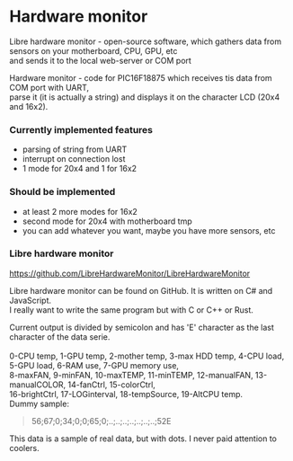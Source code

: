 # Hardware monitor
<p>Libre hardware monitor - open-source software, which gathers data from sensors on your motherboard, CPU, GPU, etc<br>
  and sends it to the local web-server or COM port</p>
<p>Hardware monitor - code for PIC16F18875 which receives tis data from COM port with UART,<br>
  parse it (it is actually a string) and displays it on the character LCD (20x4 and 16x2).</p>
  
### Currently implemented features
<ul>
  <li>parsing of string from UART</li>
  <li>interrupt on connection lost</li>
  <li>1 mode for 20x4 and 1 for 16x2</li>
</ul>

### Should be implemented
<ul>
  <li>at least 2 more modes for 16x2</li>
  <li>second mode for 20x4 with motherboard tmp</li>
  <li>you can add whatever you want, maybe you have more sensors, etc</li>
</ul>

### Libre hardware monitor
https://github.com/LibreHardwareMonitor/LibreHardwareMonitor
<p>Libre hardware monitor can be found on GitHub. It is written on C# and JavaScript.<br>
  I really want to write the same program but with C or C++ or Rust.</p>
<p>Current output is divided by semicolon and has 'E' character as the last character of the data serie.<br>
  <br>
  0-CPU temp, 1-GPU temp, 2-mother temp, 3-max HDD temp, 4-CPU load, 5-GPU load, 6-RAM use, 7-GPU memory use,<br>
  8-maxFAN, 9-minFAN, 10-maxTEMP, 11-minTEMP, 12-manualFAN, 13-manualCOLOR, 14-fanCtrl, 15-colorCtrl,<br>
  16-brightCtrl, 17-LOGinterval, 18-tempSource, 19-AltCPU temp.<br>
  Dummy sample:
  <blockquote>56;67;0;34;0;0;65;0;..;..;..;..;..;..;..;52E</blockquote>
  This data is a sample of real data, but with dots. I never paid attention to coolers.
</p>
